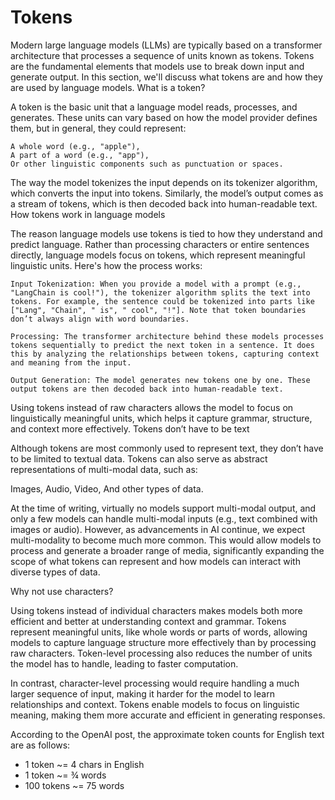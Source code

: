 # Tokens

Modern large language models (LLMs) are typically based on a transformer architecture that processes a sequence of units known as tokens. Tokens are the fundamental elements that models use to break down input and generate output. In this section, we'll discuss what tokens are and how they are used by language models.
What is a token?

A token is the basic unit that a language model reads, processes, and generates. These units can vary based on how the model provider defines them, but in general, they could represent:

    A whole word (e.g., "apple"),
    A part of a word (e.g., "app"),
    Or other linguistic components such as punctuation or spaces.

The way the model tokenizes the input depends on its tokenizer algorithm, which converts the input into tokens. Similarly, the model’s output comes as a stream of tokens, which is then decoded back into human-readable text.
How tokens work in language models

The reason language models use tokens is tied to how they understand and predict language. Rather than processing characters or entire sentences directly, language models focus on tokens, which represent meaningful linguistic units. Here's how the process works:

    Input Tokenization: When you provide a model with a prompt (e.g., "LangChain is cool!"), the tokenizer algorithm splits the text into tokens. For example, the sentence could be tokenized into parts like ["Lang", "Chain", " is", " cool", "!"]. Note that token boundaries don’t always align with word boundaries.

    Processing: The transformer architecture behind these models processes tokens sequentially to predict the next token in a sentence. It does this by analyzing the relationships between tokens, capturing context and meaning from the input.

    Output Generation: The model generates new tokens one by one. These output tokens are then decoded back into human-readable text.

Using tokens instead of raw characters allows the model to focus on linguistically meaningful units, which helps it capture grammar, structure, and context more effectively.
Tokens don’t have to be text

Although tokens are most commonly used to represent text, they don’t have to be limited to textual data. Tokens can also serve as abstract representations of multi-modal data, such as:

Images,
Audio,
Video,
And other types of data.

At the time of writing, virtually no models support multi-modal output, and only a few models can handle multi-modal inputs (e.g., text combined with images or audio). However, as advancements in AI continue, we expect multi-modality to become much more common. This would allow models to process and generate a broader range of media, significantly expanding the scope of what tokens can represent and how models can interact with diverse types of data.

Why not use characters?

Using tokens instead of individual characters makes models both more efficient and better at understanding context and grammar. Tokens represent meaningful units, like whole words or parts of words, allowing models to capture language structure more effectively than by processing raw characters. Token-level processing also reduces the number of units the model has to handle, leading to faster computation.

In contrast, character-level processing would require handling a much larger sequence of input, making it harder for the model to learn relationships and context. Tokens enable models to focus on linguistic meaning, making them more accurate and efficient in generating responses.

According to the OpenAI post, the approximate token counts for English text are as follows:

- 1 token ~= 4 chars in English
- 1 token ~= ¾ words
- 100 tokens ~= 75 words
